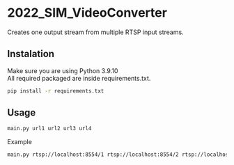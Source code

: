 # 2022_SIM_VideoConverter

Creates one output stream from multiple RTSP input streams.

## Instalation

Make sure you are using Python 3.9.10 \
All required packaged are inside requirements.txt. 

```bash
pip install -r requirements.txt
```

## Usage

```bash
main.py url1 url2 url3 url4
```

Example

```bash
main.py rtsp://localhost:8554/1 rtsp://localhost:8554/2 rtsp://localhost:8554/3 rtsp://localhost:8554/4
```